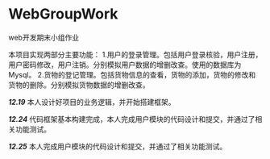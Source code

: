 # WebGroupWork
web开发期末小组作业

本项目实现两部分主要功能：
1.用户的登录管理。包括用户登录核验，用户注册，用户密码修改，用户注销。分别模拟用户数据的增删改查。使用的数据库为Mysql。
2.货物的登记管理。包括货物信息的查看，货物的添加，货物的修改和货物的删除。分别模拟货物数据的增删改查。

***12.19***
本人设计好项目的业务逻辑，并开始搭建框架。

***12.24***
代码框架基本构建完成，本人完成用户模块的代码设计和提交，并通过了相关功能测试。

***12.25***
本人完成用户模块的代码设计和提交，并通过了相关功能测试。
